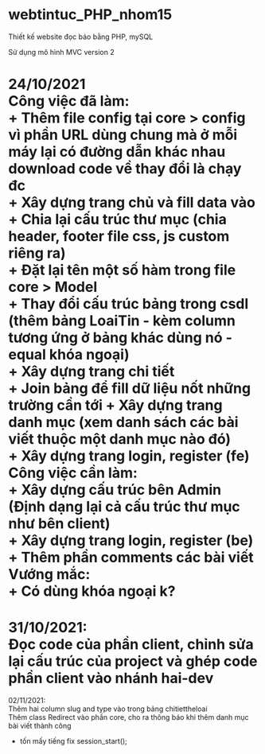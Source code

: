 # webtintuc_PHP_nhom15
Thiết kế website đọc báo bằng PHP, mySQL

Sử dụng mô hình MVC version 2

24/10/2021  
Công việc đã làm:  
    + Thêm file config tại core > config vì phần URL dùng chung mà ở mỗi máy lại có đường dẫn khác nhau download code về thay đổi là chạy đc  
    + Xây dựng trang chủ và fill data vào  
    + Chia lại cấu trúc thư mục (chia header, footer file css, js custom riêng ra)  
    + Đặt lại tên một số hàm trong file core > Model  
    + Thay đổi cấu trúc bảng trong csdl (thêm bảng LoaiTin - kèm column tương ứng ở bảng khác dùng nó - equal khóa ngoại)  
    + Xây dựng trang chi tiết  
    + Join bảng để fill dữ liệu nốt những trường cần tới
    + Xây dựng trang danh mục (xem danh sách các bài viết thuộc một danh mục nào đó)  
    + Xây dựng trang login, register (fe)  
Công việc cần làm:  
    + Xây dựng cấu trúc bên Admin (Định dạng lại cả cấu trúc thư mục như bên client)  
    + Xây dựng trang login, register (be)  
    + Thêm phần comments các bài viết  
Vướng mắc:  
    + Có dùng khóa ngoại k?  
=======  
31/10/2021:  
Đọc code của phần client, chỉnh sửa lại cấu trúc của project và ghép code phần client vào nhánh hai-dev  
=======  
02/11/2021:  
Thêm hai column slug and type vào trong bảng chitiettheloai  
Thêm class Redirect vào phần core, cho ra thông báo khi thêm danh mục bài viết thành công 
+ tốn mấy tiếng fix session_start();

